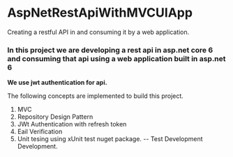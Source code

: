 # AspNetRestApiWithMVCUIApp
Creating a restful API in and consuming it by a web application.

### In this project we are developing a rest api in asp.net core 6 and consuming that api using a web application built in asp.net 6
**We use jwt authentication for api.**   

The following concepts are implemented to build this project.  
1. MVC
2. Repository Design Pattern
3. JWt Authentication with refresh token
4. Eail Verification
5. Unit tesing using xUnit test nuget package. -- Test Development Development.